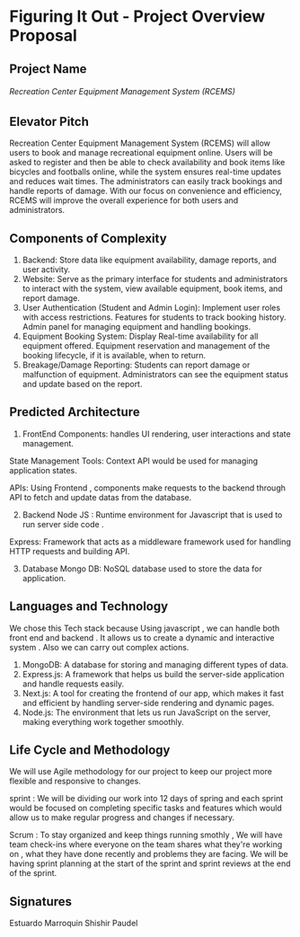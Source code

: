 # Figuring It Out - Project Overview Proposal

## Project Name
###### Recreation Center Equipment Management System (RCEMS)

## Elevator Pitch
Recreation Center Equipment Management System (RCEMS) will allow users to book and manage recreational equipment online. Users will be asked to register and then be able to check availability and book items like bicycles and footballs online, while the system ensures real-time updates and reduces wait times. The administrators can easily track bookings and handle reports of damage. With our focus on convenience and efficiency, RCEMS will improve the overall experience for both users and administrators. 

## Components of Complexity
1. Backend: Store data like equipment availability, damage reports, and user activity.
2. Website: Serve as the primary interface for students and administrators to interact with the system, view available equipment, book items, and report damage.
3. User Authentication (Student and Admin Login): Implement user roles with access restrictions. Features for students to track booking history. Admin panel for managing equipment and handling bookings.
4. Equipment Booking System: Display Real-time availability for all equipment offered. Equipment reservation and management of the booking lifecycle, if it is available, when to return.
5. Breakage/Damage Reporting: Students can report damage or malfunction of equipment. Administrators can see the equipment status and update based on the report.

## Predicted Architecture
1. FrontEnd
Components: handles UI rendering, user interactions and state management.

State Management Tools: Context API would be used for managing application states.

APIs: Using Frontend , components make requests to the backend through API to fetch and update datas from the database.

2. Backend
Node JS : Runtime environment for Javascript that is used to run server side code . 

Express: Framework that acts as a middleware framework used for handling HTTP requests and building API. 

3. Database
Mongo DB: NoSQL database used to store the data for application.

## Languages and Technology
We chose this Tech stack because Using javascript , we can handle both front end and backend . It allows us to create a dynamic and interactive system . Also we can carry out complex actions. 

1. MongoDB: A database for storing and managing different types of data.
2. Express.js: A framework that helps us build the server-side application and handle requests easily.
3. Next.js: A tool for creating the frontend of our app, which makes it fast and efficient by handling server-side rendering and dynamic pages.
4. Node.js: The environment that lets us run JavaScript on the server, making everything work together smoothly.

## Life Cycle and Methodology
We will use Agile methodology for our project to keep our project more flexible and responsive to changes. 

sprint : We will be dividing our work into 12 days of spring and each sprint would be focused on completing specific tasks and features which would allow us to make regular progress and changes if necessary. 

Scrum : To stay organized and keep things running smothly , We will have team check-ins where everyone on the team shares what they're working on , what they have done recently and problems they are facing.
We will be having sprint planning at the start of the sprint and sprint reviews at the end of the sprint.

## Signatures
Estuardo Marroquin
Shishir Paudel 
